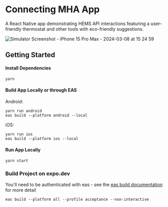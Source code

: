 # Connecting MHA App
A React Native app demonstrating HEMS API interactions featuring a user-friendly thermostat and other tools with eco-friendly suggestions.

![Simulator Screenshot - iPhone 15 Pro Max - 2024-03-08 at 15 24 59](https://github.com/ACE-IoT-Solutions/connecting-mha-app/assets/94999450/abf12a65-9b9c-4c2e-9f12-7ceb6a377658)


## Getting Started
#### Install Dependencies
```
yarn
```

#### Build App Locally or through EAS
Android:
```
yarn run android
eas build --platform android --local
```
iOS:
```
yarn run ios
eas build --platform ios --local
```

#### Run App Locally
```
yarn start
```

### Build Project on expo.dev
You'll need to be authenticated with eas - see the [eas build documentation](https://docs.expo.dev/build/introduction/) for more detail
```
eas build --platform all --profile acceptance --non-interactive
```
